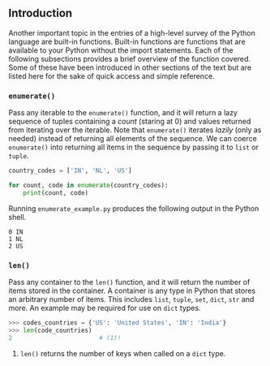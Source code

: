 ## Introduction
Another important topic in the entries of a high-level survey of the Python language 
are built-in functions.  Built-in functions are functions that are available to your 
Python without the import statements. Each of the following subsections provides a 
brief overview of the function covered. Some of these have been introduced in 
other sections of the text but are listed here for the sake of quick access and simple 
reference.

### `enumerate()`
Pass any iterable to the `enumerate()` function, and it will return a lazy sequence of 
tuples containing a *count* (staring at 0) and values returned from iterating over the 
iterable. Note that `enumerate()` iterates *lazily* (only as needed) instead of 
returning all elements of the sequence. We can coerce `enumerate()` into returning 
all items in the sequence by passing it to `list` or `tuple`.

```py title="enumerate_example.py"
country_codes = ['IN', 'NL', 'US']

for count, code in enumerate(country_codes):
    print(count, code)
```

Running `enumerate_example.py` produces the following output in the Python shell.

```pycon title="enumerate_example.py output"
0 IN
1 NL
2 US
```


### `len()`
Pass any container to the `len()` function, and it will return the number of items 
stored in the container. A container is any type in Python that stores an arbitrary 
number of items.  This includes `list`, `tuple`, `set`, `dict`, `str` and more.  An 
example may be required for use on `dict` types. 

```py
>>> codes_countries = {'US': 'United States', 'IN': 'India'}
>>> len(code_countries)
2                        # (1)!
```

1. `len()` returns the number of keys when called on a `dict` type.



